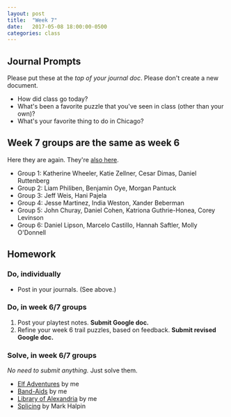 ```yaml
---
layout: post
title:  "Week 7"
date:   2017-05-08 18:00:00-0500
categories: class
---
```


## Journal Prompts

Please put these at the *top of your journal doc*. Please don't create a new document.

- How did class go today?
- What's been a favorite puzzle that you've seen in class (other than your own)?
- What's your favorite thing to do in Chicago?

## Week 7 groups are the same as week 6

Here they are again. They're [also here](https://transmedia-puzzles.github.io/class/2017/05/01/6.html).

* Group 1: Katherine Wheeler, Katie Zellner, Cesar Dimas, Daniel Ruttenberg
* Group 2: Liam Philiben, Benjamin Oye, Morgan Pantuck
* Group 3: Jeff Weis, Hani Pajela
* Group 4: Jesse Martinez, India Weston, Xander Beberman
* Group 5: John Churay, Daniel Cohen, Katriona Guthrie-Honea, Corey Levinson
* Group 6: Daniel Lipson, Marcelo Castillo, Hannah Saftler, Molly O'Donnell

## Homework

### Do, individually

* Post in your journals. (See above.)

### Do, in week 6/7 groups

1. Post your playtest notes. **Submit Google doc.**
2. Refine your week 6 trail puzzles, based on feedback. **Submit revised Google doc.**

### Solve, in week 6/7 groups

*No need to submit anything.* Just solve them.

* [Elf Adventures](/pdf/elf_adventures.pdf) by me
* [Band-Aids](/pdf/band-aids.pdf) by me
* [Library of Alexandria](/pdf/library_of_alexandria.pdf) by me
* [Splicing](/pdf/splicing.pdf) by Mark Halpin
